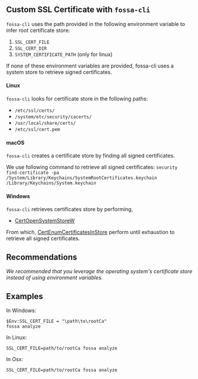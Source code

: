 ## Custom SSL Certificate with `fossa-cli`

`fossa-cli` uses the path provided in the following environment variable to infer root certificate store:

1) `SSL_CERT_FILE`
2) `SSL_CERT_DIR`
3) `SYSTEM_CERTIFICATE_PATH` (only for linux)

If none of these environment variables are provided, fossa-cli uses a system store to retrieve signed certificates.

#### Linux

`fossa-cli` looks for certificate store in the following paths:

- `/etc/ssl/certs/`  
- `/system/etc/security/cacerts/`
- `/usr/local/share/certs/`
- `/etc/ssl/cert.pem`

#### macOS

`fossa-cli` creates a certificate store by finding all signed certificates.  

We use following command to retrieve all signed certificates: `security find-certificate -pa /System/Library/Keychains/SystemRootCertificates.keychain /Library/Keychains/System.keychain`


#### Windows

`fossa-cli` retrieves certificates store by performing,

- [CertOpenSystemStoreW](https://docs.microsoft.com/en-us/windows/win32/api/wincrypt/nf-wincrypt-certopensystemstorew)

From which, [CertEnumCertificatesInStore](https://docs.microsoft.com/en-us/windows/win32/api/wincrypt/nf-wincrypt-certenumcertificatesinstore) perform until exhaustion to retrieve all signed certificates. 

## Recommendations

_We recommended that you leverage the operating system's certificate store instead of using environment variables._

## Examples

In Windows:
```
$Env:SSL_CERT_FILE = "\path\to\rootCa"
fossa analyze
```

In Linux:
```
SSL_CERT_FILE=path/to/rootCa fossa analyze
```

In Osx:
```
SSL_CERT_FILE=path/to/rootCa fossa analyze
```

